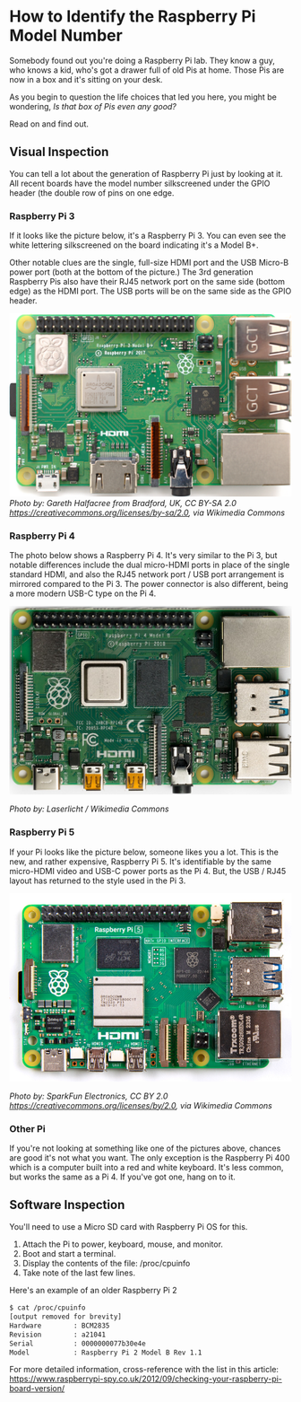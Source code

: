 # How to Identify the Raspberry Pi Model Number
Somebody found out you're doing a Raspberry Pi lab. They know a guy, who knows a kid, who's got a drawer full of old Pis at home. Those Pis are now in a box and it's sitting on your desk.

As you begin to question the life choices that led you here, you might be wondering, _Is that box of Pis even any good?_

Read on and find out.

## Visual Inspection
You can tell a lot about the generation of Raspberry Pi just by looking at it. All recent boards have the model number silkscreened under the GPIO header (the double row of pins on one edge.

### Raspberry Pi 3
If it looks like the picture below, it's a Raspberry Pi 3. You can even see the white lettering silkscreened on the board indicating it's a Model B+.

Other notable clues are the single, full-size HDMI port and the USB Micro-B power port (both at the bottom of the picture.) The 3rd generation Raspberry Pis also have their RJ45 network port on the same side (bottom edge) as the HDMI port. The USB ports will be on the same side as the GPIO header.

![Raspberry Pi 3 B+](images/Raspberry_Pi_3_B%2B.png)
_Photo by: Gareth Halfacree from Bradford, UK, CC BY-SA 2.0 <https://creativecommons.org/licenses/by-sa/2.0>, via Wikimedia Commons_

### Raspberry Pi 4
The photo below shows a Raspberry Pi 4. It's very similar to the Pi 3, but notable differences include the dual micro-HDMI ports in place of the single standard HDMI, and also the RJ45 network port / USB port arrangement is mirrored compared to the Pi 3. The power connector is also different, being a more modern USB-C type on the Pi 4.

![Raspberry Pi 4 B](images/Raspberry_Pi_4_Model_B.jpg)

_Photo by: Laserlicht / Wikimedia Commons_

### Raspberry Pi 5
If your Pi looks like the picture below, someone likes you a lot. This is the new, and rather expensive, Raspberry Pi 5. It's identifiable by the same micro-HDMI video and USB-C power ports as the Pi 4. But, the USB / RJ45 layout has returned to the style used in the Pi 3.

![Raspberry Pi 5](images/Raspberry-Pi-5.jpg)

_Photo by: SparkFun Electronics, CC BY 2.0 <https://creativecommons.org/licenses/by/2.0>, via Wikimedia Commons_

### Other Pi
If you're not looking at something like one of the pictures above, chances are good it's not what you want. The only exception is the Raspberry Pi 400 which is a computer built into a red and white keyboard. It's less common, but works the same as a Pi 4. If you've got one, hang on to it.

## Software Inspection
You'll need to use a Micro SD card with Raspberry Pi OS for this.

1. Attach the Pi to power, keyboard, mouse, and monitor.
2. Boot and start a terminal.
3. Display the contents of the file: /proc/cpuinfo
4. Take note of the last few lines. 

Here's an example of an older Raspberry Pi 2
```
$ cat /proc/cpuinfo
[output removed for brevity]
Hardware        : BCM2835
Revision        : a21041
Serial          : 0000000077b30e4e
Model           : Raspberry Pi 2 Model B Rev 1.1
```

For more detailed information, cross-reference with the list in this article: https://www.raspberrypi-spy.co.uk/2012/09/checking-your-raspberry-pi-board-version/
